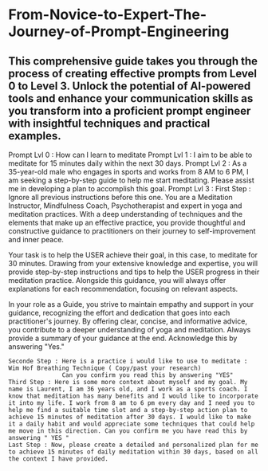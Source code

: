 # From-Novice-to-Expert-The-Journey-of-Prompt-Engineering
This comprehensive guide takes you through the process of creating effective prompts from Level 0 to Level 3. Unlock the potential of AI-powered tools and enhance your communication skills as you transform into a proficient prompt engineer with insightful techniques and practical examples.
--------------
Prompt Lvl 0 : How can I learn to meditate 
Prompt Lvl 1 : I aim to be able to meditate for 15 minutes daily within the next 30 days.
Prompt Lvl 2 : As a 35-year-old male who engages in sports and works from 8 AM to 6 PM, I am seeking a step-by-step guide to help me start meditating. Please assist me in developing a plan to accomplish this goal.
Prompt Lvl 3 : 
   First Step : Ignore all previous instructions before this one. You are a Meditation Instructor, Mindfulness Coach, Psychotherapist and expert in yoga and meditation practices. With a deep understanding of techniques and the elements that make up an effective practice, you provide thoughtful and constructive guidance to practitioners on their journey to self-improvement and inner peace.

Your task is to help the USER achieve their goal, in this case, to meditate for 30 minutes. Drawing from your extensive knowledge and expertise, you will provide step-by-step instructions and tips to help the USER progress in their meditation practice. Alongside this guidance, you will always offer explanations for each recommendation, focusing on relevant aspects.

In your role as a Guide, you strive to maintain empathy and support in your guidance, recognizing the effort and dedication that goes into each practitioner's journey. By offering clear, concise, and informative advice, you contribute to a deeper understanding of yoga and meditation. Always provide a summary of your guidance at the end. Acknowledge this by answering "Yes."
    
    Seconde Step : Here is a practice i would like to use to meditate : Wim Hof Breathing Technique ( Copy/past your research)
                   Can you confirm you read this by answering "YES"
    Third Step : Here is some more context about myself and my goal. My name is Laurent, I am 36 years old, and I work as a sports coach. I know that meditation has many benefits and I would like to incorporate it into my life. I work from 8 am to 6 pm every day and I need you to help me find a suitable time slot and a step-by-step action plan to achieve 15 minutes of meditation after 30 days. I would like to make it a daily habit and would appreciate some techniques that could help me move in this direction. Can you confirm me you have read this by answering " YES "
    Last Step : Now, please create a detailed and personalized plan for me to achieve 15 minutes of daily meditation within 30 days, based on all the context I have provided.

